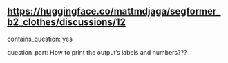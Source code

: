 ## https://huggingface.co/mattmdjaga/segformer_b2_clothes/discussions/12

contains_question: yes

question_part: How to print the output’s labels and numbers???